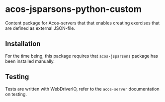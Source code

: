 # acos-jsparsons-python-custom

Content package for Acos-servers that that enables creating exercises that are defined as external JSON-file.

## Installation

For the time being, this package requires that `acos-jsparsons` package has been installed manually. 

## Testing

Tests are written with WebDriverIO, refer to the `acos-server` documentation on testing. 